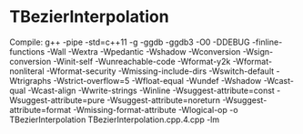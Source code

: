 # TBezierInterpolation
Compile:
  g++ -pipe -std=c++11 -g -ggdb -ggdb3 -O0 -DDEBUG -finline-functions -Wall -Wextra -Wpedantic -Wshadow -Wconversion -Wsign-conversion -Winit-self -Wunreachable-code -Wformat-y2k -Wformat-nonliteral -Wformat-security -Wmissing-include-dirs -Wswitch-default -Wtrigraphs -Wstrict-overflow=5 -Wfloat-equal -Wundef -Wshadow -Wcast-qual -Wcast-align -Wwrite-strings -Winline -Wsuggest-attribute=const -Wsuggest-attribute=pure -Wsuggest-attribute=noreturn -Wsuggest-attribute=format -Wmissing-format-attribute -Wlogical-op -o TBezierInterpolation TBezierInterpolation.cpp.4.cpp -lm

